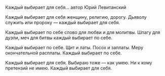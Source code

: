 
Каждый выбирает для себя...
автор Юрий Левитанский

Каждый выбирает для себя
женщину, религию, дорогу.
Дьяволу служить или пророку —
каждый выбирает для себя.

Каждый выбирает по себе
слово для любви и для молитвы.
Шпагу для дуэли, меч для битвы
каждый выбирает по себе.

Каждый выбирает по себе.
Щит и латы. Посох и заплаты.
Меру окончательной расплаты.
Каждый выбирает по себе.

Каждый выбирает для себя.
Выбираю тоже — как умею.
Ни к кому претензий не имею.
Каждый выбирает для себя.
